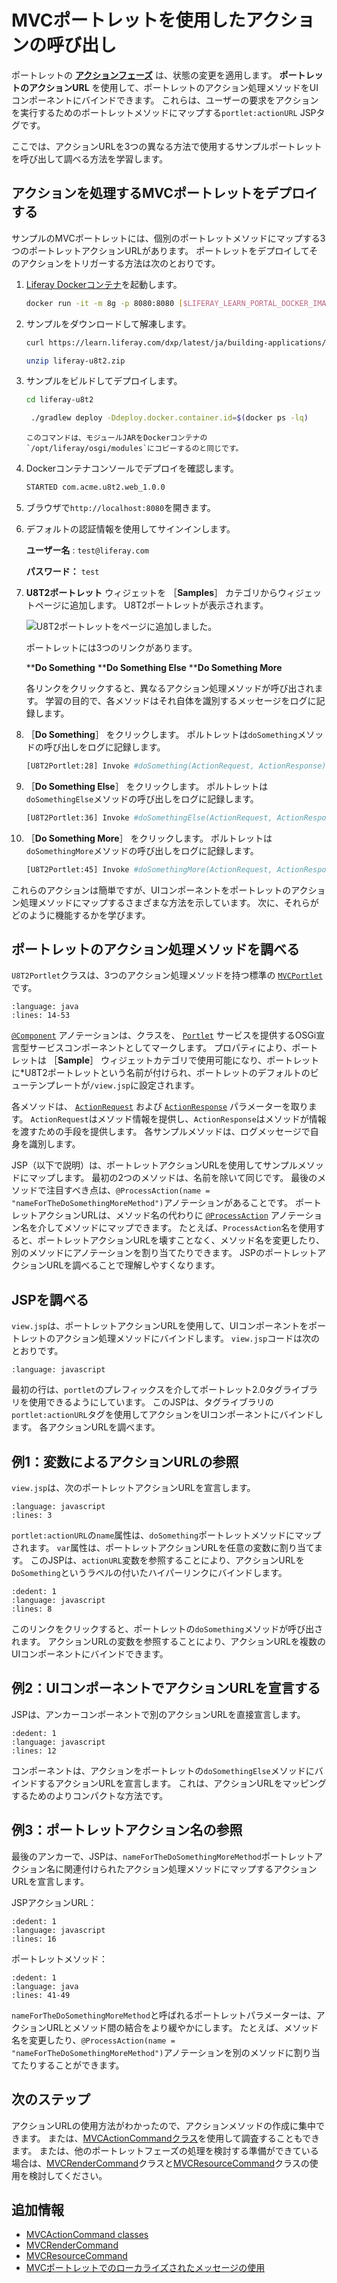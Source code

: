# MVCポートレットを使用したアクションの呼び出し

ポートレットの [**アクションフェーズ**](../reference/portlets.md#portlet-phases) は、状態の変更を適用します。 **ポートレットのアクションURL** を使用して、ポートレットのアクション処理メソッドをUIコンポーネントにバインドできます。 これらは、ユーザーの要求をアクションを実行するためのポートレットメソッドにマップする`portlet:actionURL` JSPタグです。

ここでは、アクションURLを3つの異なる方法で使用するサンプルポートレットを呼び出して調べる方法を学習します。

## アクションを処理するMVCポートレットをデプロイする

サンプルのMVCポートレットには、個別のポートレットメソッドにマップする3つのポートレットアクションURLがあります。 ポートレットをデプロイしてそのアクションをトリガーする方法は次のとおりです。

1. [Liferay Dockerコンテナ](../../../installation-and-upgrades/installing-liferay/using-liferay-docker-images.md)を起動します。

   ```bash
   docker run -it -m 8g -p 8080:8080 [$LIFERAY_LEARN_PORTAL_DOCKER_IMAGE$]
   ```

1. サンプルをダウンロードして解凍します。

   ```bash
   curl https://learn.liferay.com/dxp/latest/ja/building-applications/developing-a-java-web-application/using-mvc/liferay-u8t2.zip -O
   ```

   ```bash
   unzip liferay-u8t2.zip
   ```

1. サンプルをビルドしてデプロイします。

    ```bash
    cd liferay-u8t2
    ```

    ```bash
     ./gradlew deploy -Ddeploy.docker.container.id=$(docker ps -lq)
    ```

    ```{note}
    このコマンドは、モジュールJARをDockerコンテナの`/opt/liferay/osgi/modules`にコピーするのと同じです。
    ```

1. Dockerコンテナコンソールでデプロイを確認します。

    ```bash
    STARTED com.acme.u8t2.web_1.0.0
    ```

1. ブラウザで`http://localhost:8080`を開きます。

1. デフォルトの認証情報を使用してサインインします。

    **ユーザー名** : `test@liferay.com`

    **パスワード：** `test`

1. **U8T2ポートレット** ウィジェットを ［**Samples**］ カテゴリからウィジェットページに追加します。 U8T2ポートレットが表示されます。

   ![U8T2ポートレットをページに追加しました。](./invoking-actions-with-mvc-portlet/images/01.png)

   ポートレットには3つのリンクがあります。

   ****Do Something**
   ****Do Something Else**
   ****Do Something More**

    各リンクをクリックすると、異なるアクション処理メソッドが呼び出されます。 学習の目的で、各メソッドはそれ自体を識別するメッセージをログに記録します。

1. ［**Do Something**］ をクリックします。 ポルトレットは`doSomething`メソッドの呼び出しをログに記録します。

    ```bash
    [U8T2Portlet:28] Invoke #doSomething(ActionRequest, ActionResponse)
    ```

1. ［**Do Something Else**］ をクリックします。 ポルトレットは`doSomethingElse`メソッドの呼び出しをログに記録します。

    ```bash
    [U8T2Portlet:36] Invoke #doSomethingElse(ActionRequest, ActionResponse)
    ```

1. ［**Do Something More**］ をクリックします。 ポルトレットは`doSomethingMore`メソッドの呼び出しをログに記録します。

    ```bash
    [U8T2Portlet:45] Invoke #doSomethingMore(ActionRequest, ActionResponse)
    ```

これらのアクションは簡単ですが、UIコンポーネントをポートレットのアクション処理メソッドにマップするさまざまな方法を示しています。 次に、それらがどのように機能するかを学びます。

## ポートレットのアクション処理メソッドを調べる

`U8T2Portlet`クラスは、3つのアクション処理メソッドを持つ標準の [`MVCPortlet`](https://github.com/liferay/liferay-portal/blob/[$LIFERAY_LEARN_PORTAL_GIT_TAG$]/portal-kernel/src/com/liferay/portal/kernel/portlet/bridges/mvc/MVCPortlet.java) です。

```{literalinclude} ./invoking-actions-with-mvc-portlet/resources/liferay-u8t2.zip/u8t2-web/src/main/java/com/acme/u8t2/web/internal/portlet/U8T2Portlet.java
:language: java
:lines: 14-53
```

[`@Component`](https://osgi.org/javadoc/r6/residential/org/osgi/service/component/annotations/Component.html) アノテーションは、クラスを、 [`Portlet`](https://docs.liferay.com/portlet-api/3.0/javadocs/javax/portlet/Portlet.html) サービスを提供するOSGi宣言型サービスコンポーネントとしてマークします。 プロパティにより、ポートレットは ［**Sample**］ ウィジェットカテゴリで使用可能になり、ポートレットに*U8T2ポートレットという名前が付けられ、ポートレットのデフォルトのビューテンプレートが`/view.jsp`に設定されます。</p>

各メソッドは、 [`ActionRequest`](https://docs.liferay.com/portlet-api/3.0/javadocs/javax/portlet/ActionRequest.html) および [`ActionResponse`](https://docs.liferay.com/portlet-api/3.0/javadocs/javax/portlet/ActionResponse.html) パラメーターを取ります。 `ActionRequest`はメソッド情報を提供し、`ActionResponse`はメソッドが情報を渡すための手段を提供します。 各サンプルメソッドは、ログメッセージで自身を識別します。

JSP（以下で説明）は、ポートレットアクションURLを使用してサンプルメソッドにマップします。 最初の2つのメソッドは、名前を除いて同じです。 最後のメソッドで注目すべき点は、`@ProcessAction(name = "nameForTheDoSomethingMoreMethod")`アノテーションがあることです。 ポートレットアクションURLは、メソッド名の代わりに [`@ProcessAction`](https://docs.liferay.com/portlet-api/3.0/javadocs/javax/portlet/ProcessAction.html) アノテーション名を介してメソッドにマップできます。 たとえば、`ProcessAction`名を使用すると、ポートレットアクションURLを壊すことなく、メソッド名を変更したり、別のメソッドにアノテーションを割り当てたりできます。 JSPのポートレットアクションURLを調べることで理解しやすくなります。

## JSPを調べる

`view.jsp`は、ポートレットアクションURLを使用して、UIコンポーネントをポートレットのアクション処理メソッドにバインドします。 `view.jsp`コードは次のとおりです。

```{literalinclude} ./invoking-actions-with-mvc-portlet/resources/liferay-u8t2.zip/u8t2-web/src/main/resources/META-INF/resources/view.jsp
:language: javascript
```

最初の行は、`portlet`のプレフィックスを介してポートレット2.0タグライブラリを使用できるようにしています。 このJSPは、タグライブラリの`portlet:actionURL`タグを使用してアクションをUIコンポーネントにバインドします。 各アクションURLを調べます。

## 例1：変数によるアクションURLの参照

`view.jsp`は、次のポートレットアクションURLを宣言します。

```{literalinclude} ./invoking-actions-with-mvc-portlet/resources/liferay-u8t2.zip/u8t2-web/src/main/resources/META-INF/resources/view.jsp
:language: javascript
:lines: 3
```

`portlet:actionURL`の`name`属性は、`doSomething`ポートレットメソッドにマップされます。 `var`属性は、ポートレットアクションURLを任意の変数に割り当てます。 このJSPは、`actionURL`変数を参照することにより、アクションURLを`DoSomething`というラベルの付いたハイパーリンクにバインドします。

```{literalinclude} ./invoking-actions-with-mvc-portlet/resources/liferay-u8t2.zip/u8t2-web/src/main/resources/META-INF/resources/view.jsp
:dedent: 1
:language: javascript
:lines: 8
```

このリンクをクリックすると、ポートレットの`doSomething`メソッドが呼び出されます。 アクションURLの変数を参照することにより、アクションURLを複数のUIコンポーネントにバインドできます。

## 例2：UIコンポーネントでアクションURLを宣言する

JSPは、アンカーコンポーネントで別のアクションURLを直接宣言します。

```{literalinclude} ./invoking-actions-with-mvc-portlet/resources/liferay-u8t2.zip/u8t2-web/src/main/resources/META-INF/resources/view.jsp
:dedent: 1
:language: javascript
:lines: 12
```

コンポーネントは、アクションをポートレットの`doSomethingElse`メソッドにバインドするアクションURLを宣言します。 これは、アクションURLをマッピングするためのよりコンパクトな方法です。

## 例3：ポートレットアクション名の参照

最後のアンカーで、JSPは、`nameForTheDoSomethingMoreMethod`ポートレットアクション名に関連付けられたアクション処理メソッドにマップするアクションURLを宣言します。

JSPアクションURL：

```{literalinclude} ./invoking-actions-with-mvc-portlet/resources/liferay-u8t2.zip/u8t2-web/src/main/resources/META-INF/resources/view.jsp
:dedent: 1
:language: javascript
:lines: 16
```

ポートレットメソッド：

```{literalinclude} ./invoking-actions-with-mvc-portlet/resources/liferay-u8t2.zip/u8t2-web/src/main/java/com/acme/u8t2/web/internal/portlet/U8T2Portlet.java
:dedent: 1
:language: java
:lines: 41-49
```

`nameForTheDoSomethingMoreMethod`と呼ばれるポートレットパラメーターは、アクションURLとメソッド間の結合をより緩やかにします。 たとえば、メソッド名を変更したり、`@ProcessAction(name = "nameForTheDoSomethingMoreMethod")`アノテーションを別のメソッドに割り当てたりすることができます。

## 次のステップ

アクションURLの使用方法がわかったので、アクションメソッドの作成に集中できます。 または、[MVCActionCommandクラス](./mvc-action-command.md)を使用して調査することもできます。 または、他のポートレットフェーズの処理を検討する準備ができている場合は、[MVCRenderCommand](./mvc-render-command.md)クラスと[MVCResourceCommand](./mvc-resource-command.md)クラスの使用を検討してください。

## 追加情報

* [MVCActionCommand classes](./mvc-action-command.md)
* [MVCRenderCommand](./mvc-render-command.md)
* [MVCResourceCommand](./mvc-resource-command.md)
* [MVCポートレットでのローカライズされたメッセージの使用](./using-localized-messages-in-an-mvc-portlet.md)
